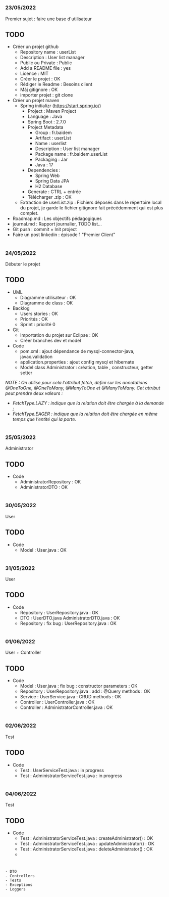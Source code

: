 # 
### 23/05/2022
Premier sujet : faire une base d'utilisateur
## TODO
- Créer un projet github
    - Repository name   : userList
    - Description       : User list manager
    - Public ou Private : Public
    - Add a README file : yes
    - Licence           : MIT
    - Créer le projet   : OK
    - Rédiger le Readme : Besoins client
    - Màj gitignore     : OK
    - importer projet   : git clone 
- Créer un projet maven
    - Spring initializr (https://start.spring.io/)
        - Project           : Maven Project
        - Language          : Java
        - Spring Boot       : 2.7.0
        - Project Metadata  
            - Group         : fr.baidem
            - Artifact      : userList
            - Name          : userlist
            - Description   : User list manager
            - Package name  : fr.baidem.userList
            - Packaging     : Jar
            - Java          : 17
        - Dependencies      :
            - Spring Web
            - Spring Data JPA
            - H2 Database
        - Generate          : CTRL + entrée
        - Télécharger .zip  : OK
    - Extraction de userList.zip
        : Fichiers déposés dans le répertoire local du projet, je garde le fichier gitignore fait précédemment qui est plus complet.
- Roadmap.md                : Les objectifs pédagogiques        
- journal.md                : Rapport journalier, TODO list...
- Git push                  : commit = Init project
- Faire un post linkedin    : épisode 1 "Premier Client"

# 

### 24/05/2022
Débuter le projet
## TODO
- UML
    - Diagramme utilisateur : OK
    - Diagramme de class : OK
- Backlog
    - Users stories : OK
    - Priorités : OK
    - Sprint : priorité 0
- Git
    - Importation du projet sur Eclipse : OK
    - Créer branches dev et model
- Code
    - pom.xml : ajout dépendance de mysql-connector-java, javax.validation
    - application.properties : ajout config mysql et hibernate
    - Model class Administrator : création, table , constructeur, getter setter
    
_NOTE : On utilise pour cela l'attribut fetch, défini sur les annotations @OneToOne, @OneToMany, @ManyToOne et @ManyToMany. Cet attribut peut prendre deux valeurs :_
- _FetchType.LAZY : indique que la relation doit être chargée à la demande ;_
- _FetchType.EAGER : indique que la relation doit être chargée en même temps que l'entité qui la porte._

#  

### 25/05/2022
Administrator
## TODO
- Code
	- AdministratorRepository : OK
	- AdministratorDTO : OK

# 

### 30/05/2022
User
## TODO
- Code
	- Model : User.java : OK

# 

### 31/05/2022
User
## TODO
- Code
    - Repository : UserRepository.java : OK
    - DTO : UserDTO.java AdministratorDTO.java : OK
    - Repository : fix bug : UserRepository.java : OK
       
# 

### 01/06/2022
User + Controller
## TODO
- Code
	- Model : User.java : fix bug : constructor parameters : OK
	- Repository : UserRepository.java	 : add : @Query methods : OK
	- Service : UserService.java : CRUD methods : OK
	- Controller : UserController.java : OK
	- Controller : AdministratorController.java : OK
 	
 
# 

### 02/06/2022
Test
## TODO
- Code
	- Test : UserServiceTest.java : in progress
	- Test : AdministratorServiceTest.java : in progress
	
	
# 

### 04/06/2022
Test
## TODO
- Code
	- Test : AdministratorServiceTest.java : createAdministrator() : OK
	- Test : AdministratorServiceTest.java : updateAdministrator() : OK
	- Test : AdministratorServiceTest.java : deleteAdministrator() : OK
	-
    
#   
  
    - DTO
    - Controllers
    - Tests
    - Exceptions
    - Loggers


